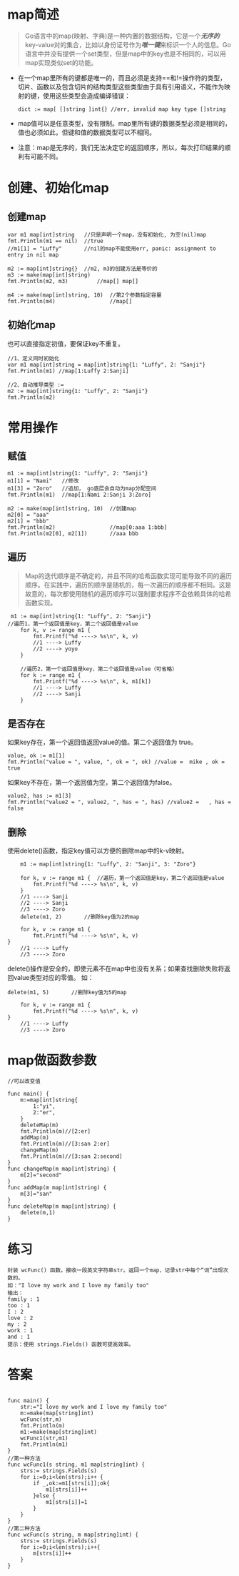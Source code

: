 # map简述

>	Go语言中的map(映射、字典)是一种内置的数据结构，它是一个***无序的***key-value对的集合，比如以身份证号作为***唯一键***来标识一个人的信息。Go语言中并没有提供一个set类型，但是map中的key也是不相同的，可以用map实现类似set的功能。

*	在一个map里所有的键都是唯一的，而且必须是支持==和!=操作符的类型，切片、函数以及包含切片的结构类型这些类型由于具有引用语义，不能作为映射的键，使用这些类型会造成编译错误：

	`dict := map[ []string ]int{} //err, invalid map key type []string`

*	map值可以是任意类型，没有限制。map里所有键的数据类型必须是相同的，值也必须如此，但键和值的数据类型可以不相同。
*  注意：map是无序的，我们无法决定它的返回顺序，所以，每次打印结果的顺利有可能不同。

# 创建、初始化map
## 创建map

```
var m1 map[int]string   //只是声明一个map，没有初始化, 为空(nil)map
fmt.Println(m1 == nil) 	//true
//m1[1] = "Luffy" 		//nil的map不能使用err, panic: assignment to entry in nil map
    
m2 := map[int]string{}	//m2, m3的创建方法是等价的
m3 := make(map[int]string)
fmt.Println(m2, m3) 		//map[] map[]

m4 := make(map[int]string, 10) 	//第2个参数指定容量
fmt.Println(m4)                	//map[]
```

## 初始化map

也可以直接指定初值，要保证key不重复。

```
//1、定义同时初始化
var m1 map[int]string = map[int]string{1: "Luffy", 2: "Sanji"}
fmt.Println(m1) //map[1:Luffy 2:Sanji]

//2、自动推导类型 :=
m2 := map[int]string{1: "Luffy", 2: "Sanji"}
fmt.Println(m2)
```

# 常用操作
## 赋值

```
m1 := map[int]string{1: "Luffy", 2: "Sanji"}
m1[1] = "Nami"   //修改
m1[3] = "Zoro"   //追加， go底层会自动为map分配空间
fmt.Println(m1)  //map[1:Nami 2:Sanji 3:Zoro]

m2 := make(map[int]string, 10) 	//创建map
m2[0] = "aaa"
m2[1] = "bbb"
fmt.Println(m2)           		//map[0:aaa 1:bbb]
fmt.Println(m2[0], m2[1]) 		//aaa bbb
```

## 遍历

>	Map的迭代顺序是不确定的，并且不同的哈希函数实现可能导致不同的遍历顺序。在实践中，遍历的顺序是随机的，每一次遍历的顺序都不相同。这是故意的，每次都使用随机的遍历顺序可以强制要求程序不会依赖具体的哈希函数实现。

```
 m1 := map[int]string{1: "Luffy", 2: "Sanji"}
//遍历1，第一个返回值是key，第二个返回值是value
    for k, v := range m1 {
        fmt.Printf("%d ----> %s\n", k, v)
        //1 ----> Luffy
        //2 ----> yoyo
    }

    //遍历2，第一个返回值是key，第二个返回值是value（可省略）
    for k := range m1 {
        fmt.Printf("%d ----> %s\n", k, m1[k])
        //1 ----> Luffy
        //2 ----> Sanji
    }
```

## 是否存在

如果key存在，第一个返回值返回value的值。第二个返回值为 true。

```
value, ok := m1[1]
fmt.Println("value = ", value, ", ok = ", ok) //value =  mike , ok =  true
```

如果key不存在，第一个返回值为空，第二个返回值为false。

```
value2, has := m1[3]
fmt.Println("value2 = ", value2, ", has = ", has) //value2 =   , has =  false
```

## 删除

使用delete()函数，指定key值可以方便的删除map中的k-v映射。

```
	m1 := map[int]string{1: "Luffy", 2: "Sanji", 3: "Zoro"}
    
    for k, v := range m1 {	//遍历，第一个返回值是key，第二个返回值是value
        fmt.Printf("%d ----> %s\n", k, v)
    }
    //1 ----> Sanji
    //2 ----> Sanji
    //3 ----> Zoro
    delete(m1, 2) 		//删除key值为2的map

    for k, v := range m1 {
        fmt.Printf("%d ----> %s\n", k, v)
}
    //1 ----> Luffy
    //3 ----> Zoro
```

delete()操作是安全的，即使元素不在map中也没有关系；如果查找删除失败将返回value类型对应的零值。
如：

```
delete(m1, 5) 		//删除key值为5的map

    for k, v := range m1 {
        fmt.Printf("%d ----> %s\n", k, v)
}
    //1 ----> Luffy
    //3 ----> Zoro
```

# map做函数参数

```
//可以改变值

func main() {
	m:=map[int]string{
		1:"yi",
		2:"er",
	}
	deleteMap(m)
	fmt.Println(m)//[2:er]
	addMap(m)
	fmt.Println(m)//[3:san 2:er]
	changeMap(m)
	fmt.Println(m)//[3:san 2:second]
}
func changeMap(m map[int]string) {
	m[2]="second"
}
func addMap(m map[int]string) {
	m[3]="san"
}
func deleteMap(m map[int]string) {
	delete(m,1)
}
```

# 练习
```
封装 wcFunc() 函数。接收一段英文字符串str。返回一个map，记录str中每个“词”出现次数的。
如："I love my work and I love my family too"
输出：
family : 1
too : 1
I : 2
love : 2
my : 2
work : 1
and : 1
提示：使用 strings.Fields() 函数可提高效率。
```


# 答案

```

func main() {
	str:="I love my work and I love my family too"
	m:=make(map[string]int)
	wcFunc(str,m)
	fmt.Println(m)
	m1:=make(map[string]int)
	wcFunc1(str,m1)
	fmt.Println(m1)
}
//第一种方法
func wcFunc1(s string, m1 map[string]int) {
	strs:= strings.Fields(s)
	for i:=0;i<len(strs);i++ {
		if _,ok:=m1[strs[i]];ok{
			m1[strs[i]]++
		}else {
			m1[strs[i]]=1
		}
	}
}
//第二种方法
func wcFunc(s string, m map[string]int) {
	strs:= strings.Fields(s)
	for i:=0;i<len(strs);i++{
		m[strs[i]]++
	}
}
```